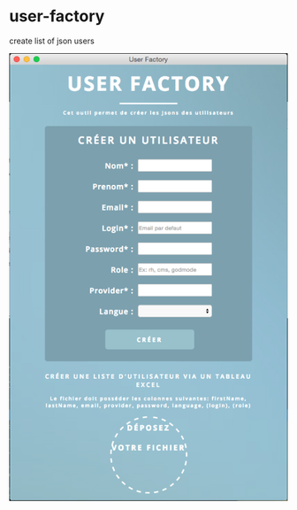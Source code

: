 # user-factory
create list of json users

![user factory](https://github.com/radjivC/user-factory/blob/master/render/interface.png)

